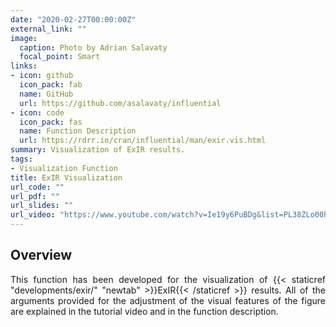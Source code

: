 ```yaml
---
date: "2020-02-27T00:00:00Z"
external_link: ""
image:
  caption: Photo by Adrian Salavaty
  focal_point: Smart
links:
- icon: github
  icon_pack: fab
  name: GitHub
  url: https://github.com/asalavaty/influential
- icon: code
  icon_pack: fas
  name: Function Description 
  url: https://rdrr.io/cran/influential/man/exir.vis.html
summary: Visualization of ExIR results.
tags:
- Visualization Function
title: ExIR Visualization
url_code: ""
url_pdf: ""
url_slides: ""
url_video: "https://www.youtube.com/watch?v=Ie19y6PuBDg&list=PL38ZLo00h-YHu2SbnQ-lfh4iaIsMQ99Qj&index=1"
---
```


## Overview

<div style="text-align: justify">
This function has been developed for the visualization of {{< staticref "developments/exir/" "newtab" >}}ExIR{{< /staticref >}} results. All of the arguments provided for the adjustment of the visual features of the figure are explained in the tutorial video and in the function description.
</div>
